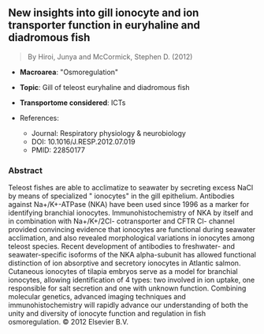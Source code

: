 ## New insights into gill ionocyte and ion transporter function in euryhaline and diadromous fish

> By Hiroi, Junya and McCormick, Stephen D. (2012)

- **Macroarea**: "Osmoregulation"
- **Topic**: Gill of teleost euryhaline and diadromous fish
- **Transportome considered**: ICTs

- References:
  - Journal: Respiratory physiology & neurobiology
  - DOI: 10.1016/J.RESP.2012.07.019
  - PMID: 22850177

### Abstract

Teleost fishes are able to acclimatize to seawater by secreting excess NaCl by means of specialized " ionocytes" in the gill epithelium. Antibodies against Na+/K+-ATPase (NKA) have been used since 1996 as a marker for identifying branchial ionocytes. Immunohistochemistry of NKA by itself and in combination with Na+/K+/2Cl- cotransporter and CFTR Cl- channel provided convincing evidence that ionocytes are functional during seawater acclimation, and also revealed morphological variations in ionocytes among teleost species. Recent development of antibodies to freshwater- and seawater-specific isoforms of the NKA alpha-subunit has allowed functional distinction of ion absorptive and secretory ionocytes in Atlantic salmon. Cutaneous ionocytes of tilapia embryos serve as a model for branchial ionocytes, allowing identification of 4 types: two involved in ion uptake, one responsible for salt secretion and one with unknown function. Combining molecular genetics, advanced imaging techniques and immunohistochemistry will rapidly advance our understanding of both the unity and diversity of ionocyte function and regulation in fish osmoregulation. © 2012 Elsevier B.V.
